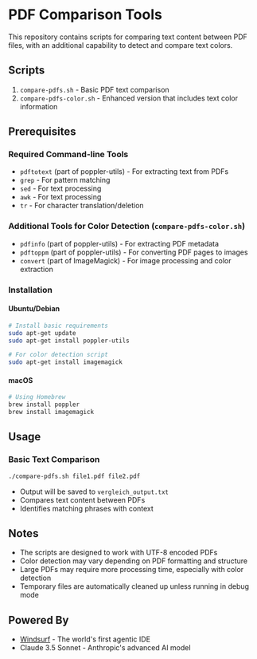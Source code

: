 # PDF Comparison Tools

This repository contains scripts for comparing text content between PDF files, with an additional capability to detect and compare text colors.

## Scripts

1. `compare-pdfs.sh` - Basic PDF text comparison
2. `compare-pdfs-color.sh` - Enhanced version that includes text color information

## Prerequisites

### Required Command-line Tools

- `pdftotext` (part of poppler-utils) - For extracting text from PDFs
- `grep` - For pattern matching
- `sed` - For text processing
- `awk` - For text processing
- `tr` - For character translation/deletion

### Additional Tools for Color Detection (`compare-pdfs-color.sh`)

- `pdfinfo` (part of poppler-utils) - For extracting PDF metadata
- `pdftoppm` (part of poppler-utils) - For converting PDF pages to images
- `convert` (part of ImageMagick) - For image processing and color extraction

### Installation

#### Ubuntu/Debian
```bash
# Install basic requirements
sudo apt-get update
sudo apt-get install poppler-utils

# For color detection script
sudo apt-get install imagemagick
```

#### macOS
```bash
# Using Homebrew
brew install poppler
brew install imagemagick
```

## Usage

### Basic Text Comparison
```bash
./compare-pdfs.sh file1.pdf file2.pdf
```
- Output will be saved to `vergleich_output.txt`
- Compares text content between PDFs
- Identifies matching phrases with context

## Notes

- The scripts are designed to work with UTF-8 encoded PDFs
- Color detection may vary depending on PDF formatting and structure
- Large PDFs may require more processing time, especially with color detection
- Temporary files are automatically cleaned up unless running in debug mode

## Powered By

- [Windsurf](https://www.codeium.com/windsurf) - The world's first agentic IDE
- Claude 3.5 Sonnet - Anthropic's advanced AI model
